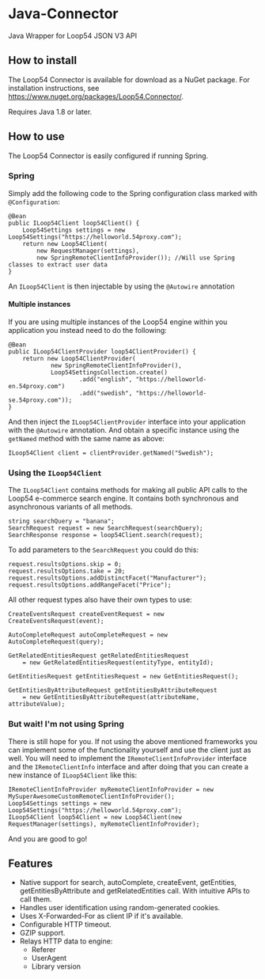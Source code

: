 
# Java-Connector
Java Wrapper for Loop54 JSON V3 API

## How to install
The Loop54 Connector is available for download as a NuGet package. For installation instructions, see https://www.nuget.org/packages/Loop54.Connector/.

Requires Java 1.8 or later.

## How to use
The Loop54 Connector is easily configured if running Spring.

### Spring
Simply add the following code to the Spring configuration class marked with `@Configuration`:

    @Bean
    public ILoop54Client loop54Client() {
        Loop54Settings settings = new Loop54Settings("https://helloworld.54proxy.com");
        return new Loop54Client(
            new RequestManager(settings),
            new SpringRemoteClientInfoProvider()); //Will use Spring classes to extract user data
    }

An `ILoop54Client` is then injectable by using the `@Autowire` annotation

#### Multiple instances

If you are using multiple instances of the Loop54 engine within you application you instead need to do the following:

	@Bean
    public ILoop54ClientProvider loop54ClientProvider() {
        return new Loop54ClientProvider(
                new SpringRemoteClientInfoProvider(),
                Loop54SettingsCollection.create()
                        .add("english", "https://helloworld-en.54proxy.com")
                        .add("swedish", "https://helloworld-se.54proxy.com"));
    }

And then inject the `ILoop54ClientProvider` interface into your application with the `@Autowire` annotation. And obtain 
a specific instance using the `getNamed` method with the same name as above:

	ILoop54Client client = clientProvider.getNamed("Swedish");

### Using the `ILoop54Client`
The `ILoop54Client` contains methods for making all public API calls to the Loop54 e-commerce search engine. It contains 
both synchronous and asynchronous variants of all methods.

    string searchQuery = "banana";
    SearchRequest request = new SearchRequest(searchQuery);
    SearchResponse response = loop54Client.search(request);
    
To add parameters to the `SearchRequest` you could do this:

    request.resultsOptions.skip = 0;
    request.resultsOptions.take = 20;
    request.resultsOptions.addDistinctFacet("Manufacturer");
    request.resultsOptions.addRangeFacet("Price");

All other request types also have their own types to use:

    CreateEventsRequest createEventRequest = new CreateEventsRequest(event);
    
    AutoCompleteRequest autoCompleteRequest = new AutoCompleteRequest(query);
    
    GetRelatedEntitiesRequest getRelatedEntitiesRequest 
        = new GetRelatedEntitiesRequest(entityType, entityId);
        
    GetEntitiesRequest getEntitiesRequest = new GetEntitiesRequest();
    
    GetEntitiesByAttributeRequest getEntitiesByAttributeRequest 
        = new GetEntitiesByAttributeRequest(attributeName, attributeValue);

### But wait! I'm not using Spring
There is still hope for you. If not using the above mentioned frameworks you can implement some of the functionality 
yourself and use the client just as well. You will need to implement the `IRemoteClientInfoProvider` interface and the `IRemoteClientInfo` interface and after doing that you can create a new instance of `ILoop54Client` like this:

    IRemoteClientInfoProvider myRemoteClientInfoProvider = new MySuperAwesomeCustomRemoteClientInfoProvider();
    Loop54Settings settings = new Loop54Settings("https://helloworld.54proxy.com");
    ILoop54Client loop54Client = new Loop54Client(new RequestManager(settings), myRemoteClientInfoProvider);
    
And you are good to go!

## Features
- Native support for search, autoComplete, createEvent, getEntities, getEntitiesByAttribute and getRelatedEntities call. 
With intuitive APIs to call them.
- Handles user identification using random-generated cookies.
- Uses X-Forwarded-For as client IP if it's available.
- Configurable HTTP timeout.
- GZIP support.
- Relays HTTP data to engine:
    - Referer
    - UserAgent
    - Library version